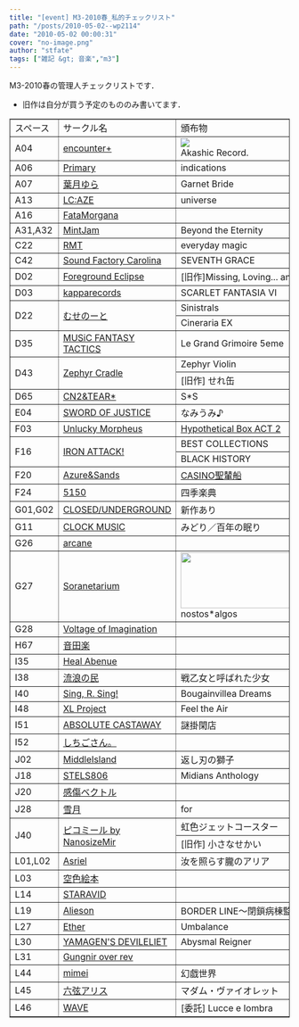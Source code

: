 ```yaml
---
title: "[event] M3-2010春_私的チェックリスト"
path: "/posts/2010-05-02--wp2114"
date: "2010-05-02 00:00:31"
cover: "no-image.png"
author: "stfate"
tags: ["雑記 &gt; 音楽","m3"]
---
```



M3-2010春の管理人チェックリストです．
* 旧作は自分が買う予定のもののみ書いてます．

<!--more-->
<table width="90%" border="1"><tr><td align="left">スペース</td><td align="left">サークル名</td><td align="left">頒布物</td></tr><tr><td align="left">A04</td><td align="left"><a href="http://encounter-p.net/" target="_blank">encounter+</a></td><td align="left"><a href="http://encounter-p.net/arkd.html" target="_blank"><img src="http://encounter-p.net/file/arbana/1.jpg"></a><br>Akashic Record.</td></tr><tr><td align="left">A06</td><td align="left"><a href="http://primary-yuiko.com/" target="_blank">Primary</a></td><td align="left"><a href="http://primary-yuiko.com/5th_album/indications/" target="_blank"><img src="http://primary-yuiko.com/5th_album/indications/indications_bn-01.jpg" alt="" /></a><br>indications</td></tr><tr><td align="left">A07</td><td align="left"><a href="http://hatukiyura.sakura.ne.jp/" target="_blank">葉月ゆら</a></td><td align="left"><a href="http://hatukiyura.sakura.ne.jp/garnet/" target="_blank"><img src="http://hatukiyura.sakura.ne.jp/garnet/data/bn48.jpg" alt="" /></a><br>Garnet Bride</td></tr><tr><td align="left">A13</td><td align="left"><a href="http://www.lcaze.com/" target="_blank">LC:AZE</a></td><td align="left"><a href="http://www.lcaze.com/universe/" target="_blank"><img src="http://www.lcaze.com/universe/images/uni_banner_l.png" alt="" /></a><br>universe</td></tr><tr><td align="left">A16</td><td align="left"><a href="http://fatamorgana.jp/" target="_blank">FataMorgana</a></td><td>&nbsp;</td></tr><tr><td align="left">A31,A32</td><td align="left"><a href="http://www.mintjam.net/mj/" target="_blank">MintJam</a></td><td align="left"><a href="http://www.mintjam.net/mj/2010_5_m3/" target="_blank"><img src="http://www.mintjam.net/mj/2010_5_m3/bte_mid.jpg" alt="" /></a><br>Beyond the Eternity</td></tr><tr><td align="left">C22</td><td align="left"><a href="http://r-m-t.jp/" target="_blank">RMT</a></td><td align="left"><a href="http://r-m-t.jp/everydaymagic/index.html" target="_blank"><img src="http://r-m-t.jp/everydaymagic/img/rmt_em_bnr_400.jpg" alt="" /></a><br>everyday magic</td></tr><tr><td align="left">C42</td><td align="left"><a href="http://carolina.web.infoseek.co.jp/" target="_blank">Sound Factory Carolina</a></td><td align="left"><a href="http://carolina.web.infoseek.co.jp/sginfo.html" target="_blank"><img src="http://carolina.web.infoseek.co.jp/sfc_pic/sg_bn1.jpg" alt="" /></a><br>SEVENTH GRACE</td></tr><tr><td align="left">D02</td><td align="left"><a href="http://www.fg-eclipse.net/" target="_blank">Foreground Eclipse</a></td><td align="left">[旧作]Missing, Loving... and Suffering EP</td></tr><tr><td align="left">D03</td><td align="left"><a href="http://www5f.biglobe.ne.jp/~kapparecords/index1.html" target="_blank">kapparecords</a></td><td align="left">SCARLET FANTASIA VI</td></tr><tr><td rowspan="2" align="left">D22</td><td rowspan="2" align="left"><a href="http://musenote.blog10.fc2.com/" target="_blank">むせのーと</a></td><td align="left"><a href="http://musenote.blog10.fc2.com/blog-entry-174.html" target="_blank"><img src="http://stfate.net/wp-content/uploads/2010/05/Sinistrals_ban.jpg" alt="" /></a><br>Sinistrals</td></tr><tr><td align="left"><a href="http://cineraria-tfs.net/cineraria-ex/" target="_blank"><img src="http://cineraria-tfs.net/bannerex02.jpg" alt="" /></a><br>Cineraria EX</td></tr><tr><td align="left">D35</td><td align="left"><a href="http://mft.exdeath.in/" target="_blank">MUSiC FANTASY TACTICS</a></td><td align="left"><a href="http://mft.exdeath.in/" target="_blank"><img src="http://mft.exdeath.in/ban/mft_400.jpg" alt="" /></a><br>Le Grand Grimoire 5eme</td></tr><tr><td rowspan="2" align="left">D43</td><td rowspan="2" align="left"><a href="http://www.zephyr-cradle.info/" target="_blank">Zephyr Cradle</a></td><td align="left"><a href="http://www.zephyr-cradle.info/violin/" target="_blank"><img src="http://stfate.net/wp-content/uploads/2010/04/zviolin_ban468.jpg" alt="" /></a><br>Zephyr Violin</td></tr><tr><td align="left">[旧作] せれ缶</td></tr><tr><td align="left">D65</td><td align="left"><a href="http://mure.sakura.ne.jp/" target="_blank">CN2&TEAR*</a></td><td align="left"><a href="http://mure.sakura.ne.jp/ss/" target="_blank"><img src="http://mure.sakura.ne.jp/ss/bbanner.jpg" alt="" /></a><br>S*S</td></tr><tr><td align="left">E04</td><td align="left"><a href="http://www.soj.razor.jp/" target="_blank">SWORD OF JUSTICE</a></td><td align="left"><a href="http://www.soj.razor.jp/namiumi/index.html" target="_blank"><img src="http://www.soj.razor.jp/namiumi/nubnl.jpg" alt="" /></a><br>なみうみ♪</td></tr><tr><td align="left">F03</td><td align="left"><a href="http://sound.jp/ankimo/" target="_blank">Unlucky Morpheus</a></td><td align="left"><a href="http://sound.jp/ankimo/hba2.xhtm" target="_blank">Hypothetical Box ACT 2</a></td></tr><tr><td rowspan="2" align="left">F16</td><td rowspan="2" align="left"><a href="http://sound.jp/ironchino/attack.html" target="_blank">IRON ATTACK!</a></td><td align="left">BEST COLLECTIONS</td></tr><tr><td align="left">BLACK HISTORY</td></tr><tr><td align="left">F20</td><td align="left"><a href="http://bunbun-aya.ath.cx/~tainokobone/" target="_blank">Azure&Sands</a></td><td><a href="http://bunbun-aya.ath.cx/~tainokobone/Works/casino.html" target="_blank">CASINO聖輦船</a></td></tr><tr><td align="left">F24</td><td align="left"><a href="http://ryu-5150.jp/" target="_blank">5150</a></td><td align="left"><a href="http://ryu-5150.jp/org-cd/A01" target="_blank"><img src="http://ryu-5150.jp/org-cd/bana-500-01.jpg" alt="" /></a><br>四季楽典</td></tr><tr><td align="left">G01,G02</td><td align="left"><a href="http://www.rekka.jp/" target="_blank">CLOSED/UNDERGROUND</a></td><td align="left">新作あり</td></tr><tr><td align="left">G11</td><td align="left"><a href="http://clock-music.net/" target="_blank">CLOCK MUSIC</a></td><td align="left"><a href="http://clock-music.net/midori/" target="_blank"><img src="http://clock-music.net/midori/images/midori40080.jpg" alt="" /></a><br>みどり／百年の眠り</td></tr><tr><td align="left">G26</td><td align="left"><a href="http://arcane.jp/" target="_blank">arcane</a></td><td>&nbsp;</td></tr><tr><td align="left">G27</td><td align="left"><a href="http://soranetarium.com/" target="_blank">Soranetarium</a></td><td align="left"><a href="http://nostos.soranetarium.com/" target="_blank"><img src="http://nostos.soranetarium.com/bana_nostos500-100.jpg" width="500" height="100" border="0"></a><br>nostos*algos</td></tr><tr><td align="left">G28</td><td align="left"><a href="http://www.voltagenation.com/" target="_blank">Voltage of Imagination</a></td><td>&nbsp;</td></tr><tr><td align="left">H67</td><td align="left"><a href="http://maruta.be/odengaku" target="_blank">音田楽</a></td><td>&nbsp;</td></tr><tr><td align="left">I35</td><td align="left"><a href="http://healabenue.jp/weblog/" target="_blank">Heal Abenue</a></td><td>&nbsp;</td></tr><tr><td align="left">I38</td><td align="left"><a href="http://www5.ocn.ne.jp/~rulotami/" target="_blank">流浪の民</a></td><td align="left"><a href="http://www5.ocn.ne.jp/~rulotami/ikusaotome/index.html" target="_blank"><img src="http://www5.ocn.ne.jp/~rulotami/ikusaotome/banner_l.jpg" alt="" /></a><br>戦乙女と呼ばれた少女</td></tr><tr><td align="left">I40</td><td align="left"><a href="http://www.singrsing.com/" target="_blank">Sing, R. Sing!</a></td><td>Bougainvillea Dreams</td></tr><tr><td align="left">I48</td><td align="left"><a href="http://www.xlproject.cc/" target="_blank">XL Project</a></td><td align="left"><a href="http://www.xlproject.cc/" target="_blank"><img src="http://www.xlproject.cc/xl31_banner.gif" alt="" /></a><br>Feel the Air</td></tr><tr><td align="left">I51</td><td align="left"><a href="http://shule-aroon.sakura.ne.jp/" target="_blank">ABSOLUTE CASTAWAY</a></td><td align="left"><a href="http://shule-aroon.sakura.ne.jp/nazokake/" target="_blank"><img src="http://shule-aroon.sakura.ne.jp/nazokake/nkbanner02.jpg" alt="" /></a><br>謎掛閑店</td></tr><tr><td align="left">I52</td><td align="left"><a href="http://eleol.net/753/" target="_blank">しちごさん。</a></td><td>&nbsp;</td></tr><tr><td align="left">J02</td><td align="left"><a href="http://www.middleisland.net/" target="_blank">MiddleIsland</a></td><td align="left"><a href="http://www.middleisland.net/kys/" target="_blank"><img src="http://www.middleisland.net/kys/bn/kys400.jpg" alt="" /></a><br>返し刃の獅子</td></tr><tr><td align="left">J18</td><td align="left"><a href="http://www.stels806.com/" target="_blank">STELS806</a></td><td align="left"><a href="http://www.stels806.com/" target="_blank"><img src="http://www.stels806.com/stels806/release/bn_big.jpg" alt="" /></a><br>Midians Anthology</td></tr><tr><td align="left">J20</td><td align="left"><a href="http://www.sen-vec.com/" target="_blank">感傷ベクトル</a></td><td>&nbsp;</td></tr><tr><td align="left">J28</td><td align="left"><a href="http://aonokioku.sakura.ne.jp/setsugetsu/" target="_blank">雪月</a></td><td align="left"><a href="http://aonokioku.sakura.ne.jp/for/" target="_blank"><img src="http://aonokioku.sakura.ne.jp/for/bana.png" alt="" /></a><br>for</td></tr><tr><td rowspan="2" align="left">J40</td><td rowspan="2" align="left"><a href="http://nanosizemir.com/index.html" target="_blank">ピコミール by NanosizeMir</a></td><td align="left"><a href="http://nanosizemir.com/cdp01/index.html" target="_blank"><img src="http://nanosizemir.com/cdp01/banner2.jpg" alt="" /></a><br>虹色ジェットコースター</td></tr><tr><td align="left">[旧作] 小さなせかい</td></tr><tr><td align="left">L01,L02</td><td align="left"><a href="http://asriel.jp/" target="_blank">Asriel</a></td><td align="left"><a href="http://asriel.jp/" target="_blank"><img src="http://asriel.jp/img/aria_l.jpg" alt="" /></a><br>汝を照らす朧のアリア</td></tr><tr><td align="left">L03</td><td align="left"><a href="http://www.sorairoehon.net/" target="_blank">空色絵本</a></td><td>&nbsp;</td></tr><tr><td align="left">L14</td><td align="left"><a href="http://www.staravid.com/" target="_blank">STARAVID</a></td><td>&nbsp;</td></tr><tr><td align="left">L19</td><td align="left"><a href="http://www.alieson.net/html/" target="_blank">Alieson</a></td><td align="left"><a href="http://www.alieson.net/html/" target="_blank"><img src="http://www.alieson.net/html/bl/img/banner01.jpg" alt="" /></a><br>BORDER LINE～閉鎖病棟監禁秘記～</td></tr><tr><td align="left">L27</td><td align="left"><a href="http://www.ether-music.com/" target="_blank">Ether</a></td><td align="left"><a href="http://www.ether-music.com/music/um.html" target="_blank"><img src="http://www.ether-music.com/img/um/umbanner.jpg" alt="" /></a><br>Umbalance</td></tr><tr><td align="left">L30</td><td align="left"><a href="http://devileliet.gozaru.jp/" target="_blank">YAMAGEN'S DEVILELIET</a></td><td align="left"><a href="http://devileliet.gozaru.jp/web_store/abysmal%20reigner.html" target="_blank"><img src="http://stfate.net/wp-content/uploads/2010/04/yamagen_m3_2010spring_banner.jpg" alt="" /></a><br>Abysmal Reigner</td></tr><tr><td align="left">L31</td><td align="left"><a href="http://www.gungni.com/" target="_blank">Gungnir over rev</a></td><td>&nbsp;</td></tr><tr><td align="left">L44</td><td align="left"><a href="http://totsu-kuni.net/" target="_blank">mimei</a></td><td align="left"><a href="http://totsu-kuni.net/" target="_blank"><img src="http://totsu-kuni.net/bn/mimei_gengi3.jpg" alt="" /></a><br>幻戯世界</td></tr><tr><td align="left">L45</td><td align="left"><a href="http://www.rokugen.net/" target="_blank">六弦アリス</a></td><td align="left"><a href="http://www.rokugen.net/" target="_blank"><img src="http://www.rokugen.net/images/link/400x80.jpg" alt="" /></a><br>マダム・ヴァイオレット</td></tr><tr><td align="left">L46</td><td align="left"><a href="http://www.circle-wave.net/" target="_blank">WAVE</a></td><td align="left"><a href="http://www.fairial.com/lucce/" target="_blank"><img src="http://www.fairial.com/lucce/img/lucce_banner_02.jpg" alt="" /></a><br>[委託] Lucce e Iombra</td></tr></table>